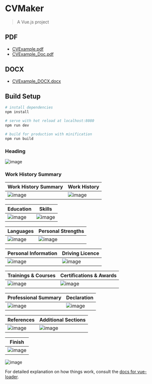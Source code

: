 # CVMaker

> A Vue.js project

## PDF
- [CVExample.pdf](https://github.com/kritish-dhaubanjar/cvmaker/files/8040959/CVExample.pdf)
- [CVExample_Doc.pdf](https://github.com/kritish-dhaubanjar/cvmaker/files/8041011/CVExample_Doc.pdf)

## DOCX
- [CVExample_DOCX.docx](https://github.com/kritish-dhaubanjar/cvmaker/files/8041007/CVExample_DOCX.docx)

## Build Setup

``` bash
# install dependencies
npm install

# serve with hot reload at localhost:8080
npm run dev

# build for production with minification
npm run build
```

### Heading
![image](https://user-images.githubusercontent.com/25634165/153407396-302b7caf-27e1-421f-b064-8e0c4aefee23.png)

### Work History Summary 
| Work History Summary | Work History |
|-|-|
|![image](https://user-images.githubusercontent.com/25634165/153407535-649ba751-c595-42bf-a0e0-b0186bb59dbd.png)|![image](https://user-images.githubusercontent.com/25634165/153407828-9a2cee61-8cc4-484d-82a7-bc8d00ea1f69.png)|

| Education | Skills |
|-|-|
|![image](https://user-images.githubusercontent.com/25634165/153408019-4c027588-60a7-498d-98f2-e2a7145d25f0.png)|![image](https://user-images.githubusercontent.com/25634165/153408259-375eec7b-8861-4731-b183-9c8a7d4e1eea.png)|

| Languages | Personal Strengths |
|-|-|
|![image](https://user-images.githubusercontent.com/25634165/153408318-b4430e63-c1a4-4c72-82f3-43f5120757bd.png)|![image](https://user-images.githubusercontent.com/25634165/153408443-a16c13cb-0452-4730-bf0b-a9e8e124ac74.png)|

| Personal Information | Driving Licence |
|-|-|
|![image](https://user-images.githubusercontent.com/25634165/153408757-ed5e2e0d-7304-4f19-a98b-cc84ad2657f7.png)|![image](https://user-images.githubusercontent.com/25634165/153408811-6fc7673e-f685-4e63-806c-a8d12e2978f5.png)|

| Trainings & Courses | Certifications & Awards|
|-|-|
|![image](https://user-images.githubusercontent.com/25634165/153408923-08c7dedf-54fb-44fe-b653-0f79361f5676.png)|![image](https://user-images.githubusercontent.com/25634165/153408997-94c9a015-052c-4db6-a14d-ff6bf261aacb.png)|

| Professional Summary | Declaration |
|-|-|
|![image](https://user-images.githubusercontent.com/25634165/153409076-cf840ab2-646a-43e7-9c16-042e1eaffc63.png)|![image](https://user-images.githubusercontent.com/25634165/153409134-a390d479-3a47-4b53-84e7-b20904e7f18d.png)|

| References | Additional Sections |
|-|-|
|![image](https://user-images.githubusercontent.com/25634165/153409213-00fdbe38-f32f-4c1b-9509-d328c817a849.png)|![image](https://user-images.githubusercontent.com/25634165/153409297-767a03ef-2b7d-4052-aef5-11ee3d9300fa.png)|

| Finish |
|-|
|![image](https://user-images.githubusercontent.com/25634165/153409429-67900dfe-57d4-4224-a02a-97e14d790b56.png)|


![image](https://user-images.githubusercontent.com/25634165/153407187-f1f35856-2020-4c23-8f94-948baeb0984d.png)

For detailed explanation on how things work, consult the [docs for vue-loader](http://vuejs.github.io/vue-loader).
